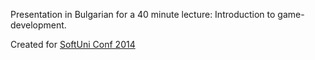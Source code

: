 Presentation in Bulgarian for a 40 minute lecture: Introduction to game-development.

Created for [SoftUni Conf 2014](https://softuni.bg/trainings/seminars/details/1024)
